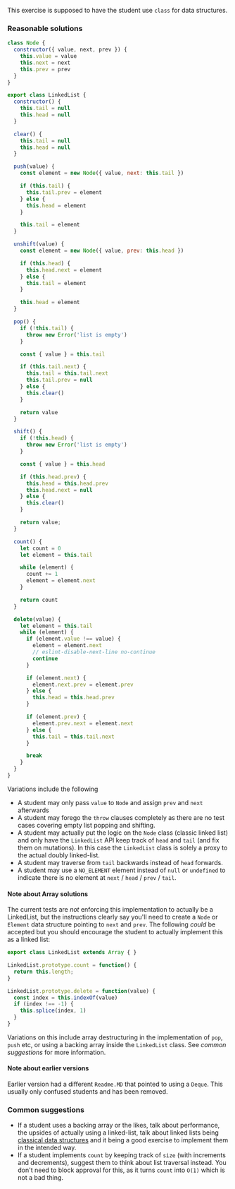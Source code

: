 This exercise is supposed to have the student use `class` for data structures.

### Reasonable solutions
```javascript
class Node {
  constructor({ value, next, prev }) {
    this.value = value
    this.next = next
    this.prev = prev
  }
}

export class LinkedList {
  constructor() {
    this.tail = null
    this.head = null
  }

  clear() {
    this.tail = null
    this.head = null
  }

  push(value) {
    const element = new Node({ value, next: this.tail })

    if (this.tail) {
      this.tail.prev = element
    } else {
      this.head = element
    }

    this.tail = element
  }

  unshift(value) {
    const element = new Node({ value, prev: this.head })

    if (this.head) {
      this.head.next = element
    } else {
      this.tail = element
    }

    this.head = element
  }

  pop() {
    if (!this.tail) {
      throw new Error('list is empty')
    }

    const { value } = this.tail

    if (this.tail.next) {
      this.tail = this.tail.next
      this.tail.prev = null
    } else {
      this.clear()
    }

    return value
  }

  shift() {
    if (!this.head) {
      throw new Error('list is empty')
    }

    const { value } = this.head

    if (this.head.prev) {
      this.head = this.head.prev
      this.head.next = null
    } else {
      this.clear()
    }

    return value;
  }

  count() {
    let count = 0
    let element = this.tail

    while (element) {
      count += 1
      element = element.next
    }

    return count
  }

  delete(value) {
    let element = this.tail
    while (element) {
      if (element.value !== value) {
        element = element.next
        // eslint-disable-next-line no-continue
        continue
      }

      if (element.next) {
        element.next.prev = element.prev
      } else {
        this.head = this.head.prev
      }

      if (element.prev) {
        element.prev.next = element.next
      } else {
        this.tail = this.tail.next
      }

      break
    }
  }
}
```

Variations include the following
- A student may only pass `value` to `Node` and assign `prev` and `next` afterwards
- A student may forego the `throw` clauses completely as there are no test cases covering empty list popping and shifting.
- A student may actually put the logic on the `Node` class (classic linked list) and only have the `LinkedList` API keep track of `head` and `tail` (and fix them on mutations). In this case the `LinkedList` class is solely a proxy to the actual doubly linked-list.
- A student may traverse from `tail` backwards instead of `head` forwards.
- A student may use a `NO_ELEMENT` element instead of `null` or `undefined` to indicate there is no element at `next` / `head` / `prev` / `tail`.

#### Note about Array solutions
The current tests are _not_ enforcing this implementation to actually be a
LinkedList, but the instructions clearly say you'll need to create a `Node` or
`Element` data structure pointing to `next` and `prev`. The following _could_ be
accepted but you should encourage the student to actually implement this as a
linked list:

```javascript
export class LinkedList extends Array { }

LinkedList.prototype.count = function() {
  return this.length;
}

LinkedList.prototype.delete = function(value) {
  const index = this.indexOf(value)
  if (index !== -1) {
    this.splice(index, 1)
  }
}
```

Variations on this include array destructuring in the implementation of `pop`,
`push` etc, or using a backing array inside the `LinkedList` class. See *common
suggestions* for more information.

#### Note about earlier versions
Earlier version had a different `Readme.MD` that pointed to using a `Deque`.
This usually only confused students and has been removed.

### Common suggestions
- If a student uses a backing array or the likes, talk about performance, the upsides of actually using a linked-list, talk about linked lists being [classical data structures](https://en.wikipedia.org/wiki/Linked_data_structure) and it being a good exercise to implement them in the intended way.
- If a student implements `count` by keeping track of `size` (with increments and decrements), suggest them to think about list traversal instead. You don't need to block approval for this, as it turns `count` into `O(1)` which is not a bad thing.
